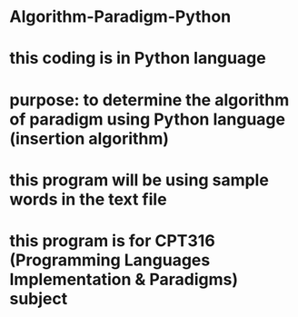 # Algorithm-Paradigm-Python
# this coding is in Python language
# purpose: to determine the algorithm of paradigm using Python language (insertion algorithm)
# this program will be using sample words in the text file 
# this program is for CPT316 (Programming Languages Implementation & Paradigms) subject

